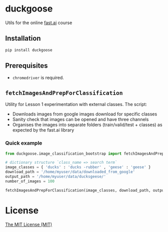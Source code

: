 # duckgoose
Utils for the online [fast.ai](www.fast.ai) course

## Installation

```python
pip install duckgoose
```

## Prerequisites 

* `chromedriver` is required. 

## `fetchImagesAndPrepForClassification`

Utility for Lesson 1 experimentation with external classes. The script:
* Downloads images from google images download for specific classes
* Sanity check that images can be opened and have three channels
* Organises the images into separate folders (train/valid/test + classes) as expected by the fast.ai library

### Quick example

```python
from duckgoose.image_classification_bootstrap import fetchImagesAndPrepForClassification

# dictionary structure `class_name => search term`
image_classes = { 'ducks' : 'ducks -rubber' , 'geese' : 'geese' }
download_path = '/home/myuser/data/downloaded_from_google'
output_path = '/home/myuser/data/ducksgeese/'
number_of_images = 100

fetchImagesAndPrepForClassification(image_classes, download_path, output_path, number_of_images)
```


# License
[The MIT License (MIT)](LICENSE.txt)
